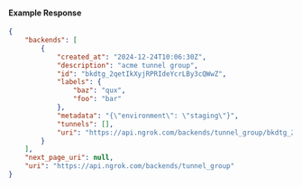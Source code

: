 <!-- Code generated for API Clients. DO NOT EDIT. -->

#### Example Response

```json
{
	"backends": [
		{
			"created_at": "2024-12-24T10:06:30Z",
			"description": "acme tunnel group",
			"id": "bkdtg_2qetIkXyjRPRIdeYcrLBy3cQWwZ",
			"labels": {
				"baz": "qux",
				"foo": "bar"
			},
			"metadata": "{\"environment\": \"staging\"}",
			"tunnels": [],
			"uri": "https://api.ngrok.com/backends/tunnel_group/bkdtg_2qetIkXyjRPRIdeYcrLBy3cQWwZ"
		}
	],
	"next_page_uri": null,
	"uri": "https://api.ngrok.com/backends/tunnel_group"
}
```
